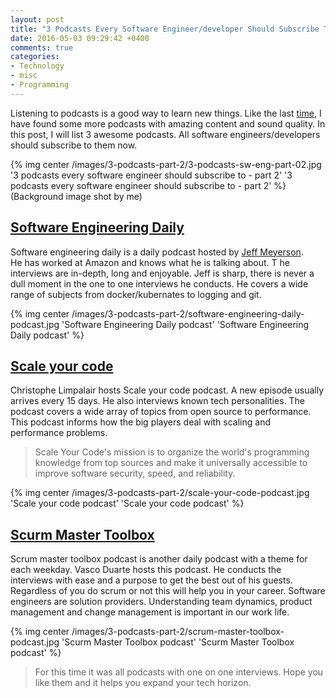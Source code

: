 ```yaml
---
layout: post
title: "3 Podcasts Every Software Engineer/developer Should Subscribe To - Part 2"
date: 2016-05-03 09:29:42 +0400
comments: true
categories:
- Technology
- misc
- Programming
---
```


Listening to podcasts is a good way to learn new things. Like the last [time](http://geshan.com.np/blog/2015/10/3-podcasts-every-software-engineer-slash-developer-should-subscribe-to/), I have found some more podcasts
with amazing content and sound quality. In this post, I will list 3 awesome podcasts.
All software engineers/developers should subscribe to them now.

{% img center /images/3-podcasts-part-2/3-podcasts-sw-eng-part-02.jpg '3 podcasts every software engineer should subscribe to - part 2' '3 podcasts every software engineer should subscribe to - part 2' %}
(Background image shot by me)
<!-- more -->

## [Software Engineering Daily](http://softwareengineeringdaily.com/category/podcast/)

Software engineering daily is a daily podcast hosted by [Jeff Meyerson](http://jeffmeyerson.com/).  
He has worked at Amazon and knows what he is talking about. T
he interviews are in-depth, long and enjoyable. Jeff is sharp, there is never a
dull moment in the one to one interviews he conducts. He covers a wide range of subjects from docker/kubernates
to logging and git.

{% img center /images/3-podcasts-part-2/software-engineering-daily-podcast.jpg 'Software Engineering Daily podcast' 'Software Engineering Daily podcast' %}

## [Scale your code](https://scaleyourcode.com/interviews)

Christophe Limpalair hosts Scale your code podcast. A new episode usually arrives every 15 days. He also interviews known
tech personalities. The podcast covers a wide array of topics from open source to performance. This podcast informs
how the big players deal with scaling and performance problems.

> Scale Your Code's mission is to organize the world's programming knowledge from top sources and make it universally
> accessible to improve software security, speed, and reliability.

{% img center /images/3-podcasts-part-2/scale-your-code-podcast.jpg 'Scale your code podcast' 'Scale your code podcast' %}

## [Scurm Master Toolbox](http://www.scrum-master-toolbox.com/category/podcast/)

Scrum master toolbox podcast is another daily podcast with a theme for each weekday. Vasco Duarte hosts this podcast.
He conducts the interviews with ease and a purpose to get the best out of his guests. Regardless of you do scrum or not
this will help you in your career. Software engineers are solution providers. Understanding team dynamics, product
management and change management is important in our work life.

{% img center /images/3-podcasts-part-2/scrum-master-toolbox-podcast.jpg 'Scurm Master Toolbox podcast' 'Scurm Master Toolbox podcast' %}

> For this time it was all podcasts with one on one interviews. Hope you like them and it helps you expand your tech horizon.
